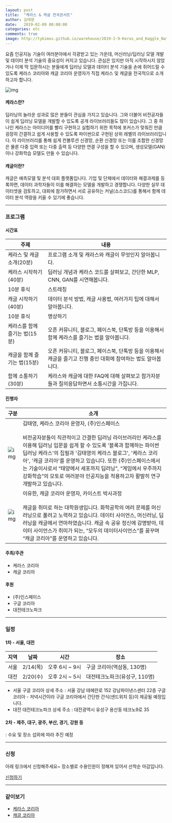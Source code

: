```yaml
---
layout: post
title:  "케라스 & 캐글 전국콘서트"
author: 김태영
date:   2019-02-09 00:00:00
categories: etc
comments: true
image: http://tykimos.github.io/warehouse/2019-2-9-Keras_and_Kaggle_National_Concert_title_4.png
---
```

요즘 인공지능 기술이 여러분야에서 각광받고 있는 가운데, 머신러닝/딥러닝 모델 개발 및 데이터 분석 기술의 중요성이 커지고 있습니다. 관심은 있지만 아직 시작하시지 않았거나 이제 막 입문하시는 분들에게 딥러닝 모델과 데이터 분석 기술을 손에 쥐어드릴 수 있도록 케라스 코리아와 캐글 코리아 운영자가 직접 케라스 및 캐글을 전국적으로 소개하고자 합니다.

![img](http://tykimos.github.io/warehouse/2019-2-9-Keras_and_Kaggle_National_Concert_title_4.png)

#### 케라스란?

딥러닝의 놀라운 성과로 많은 분들이 관심을 가지고 있습니다. 그와 더불어 비전공자들이 쉽게 딥러닝 모델을 개발할 수 있도록 공개 라이브러리들도 많이 있습니다. 그 중 하나인 케라스는 아이디어를 빨리 구현하고 실험하기 위한 목적에 포커스가 맞춰진 만큼 굉장히 간결하고 쉽게 사용할 수 있도록 파이썬으로 구현된 상위 레벨의 라이브러리입니다. 이 라이브러리를 통해 쉽게 컨볼루션 신경망, 순환 신경망 또는 이를 조합한 신경망은 물론 다중 입력 또는 다중 출력 등 다양한 연결 구성을 할 수 있으며, 생성모델(GAN)이나 강화학습 모델도 만들 수 있습니다. 

#### 캐글이란?

캐글은 예측모델 및 분석 대회 플랫폼입니다. 기업 및 단체에서 데이터와 해결과제를 등록하면, 데이터 과학자들이 이를 해결하는 모델을 개발하고 경쟁합니다. 다양한 실무 데이터셋을 검토하고, 대회에 참가하면서 서로 공유하는 커널(소스코드)를 통해서 함께 데이터 분석 역량을 키울 수 있기에 좋습니다.

---
### 프로그램

#### 시간표

|주제|내용|
|-|-|
|케라스 및 캐글 소개(20분)|프로그램 소개 및 캐라스와 캐글이 무엇인지 알아봅니다.|
|케라스 시작하기(40분)|딥러닝 개념과 케라스 코드를 살펴보고, 간단한 MLP, CNN, GAN를 시연해봅니다.|
|10분 휴식|스트레칭|
|캐글 시작하기(40분)|데이터 분석 방법, 캐글 사용법, 여러가지 팁에 대해서 알아봅니다.|
|10분 휴식|명상하기|
|케라스를 함께 즐기는 법(15분)|오픈 커뮤니티, 블로그, 페이스북, 단톡방 등을 이용해서 함께 케라스를 즐기는 법을 알아봅니다.|
|캐글을 함께 즐기는 법(15분)|오픈 커뮤니티, 블로그, 페이스북, 단톡방 등을 이용해서 캐글을 즐기고 진행 중인 대회에 참여하는 법도 알아봅니다.|
|함께 소통하기(30분)|케라스와 캐글에 대한 FAQ에 대해 살펴보고 참가자분들과 질의응답하면서 소통시간을 가집니다.|

#### 진행자

|구분|소개|
|-|-|
|![img](http://tykimos.github.io/warehouse/2018-3-19-ISS_Python_Deep_Learning_Keras_with_Blocks_tykimos.jpg)|김태영, 케라스 코리아 운영자, (주)인스페이스<br><br>비전공자분들이 직관적이고 간결한 딥러닝 라이브러리인 케라스를 이용해 딥러닝 입문을 쉽게 할 수 있도록 '블록과 함께하는 파이썬 딥러닝 케라스'의 집필과 '김태영의 케라스 블로그', '케라스 코리아', '캐글 코리아'를 운영하고 있습니다. 또한 (주)인스페이스에서는 기술이사로서 “태양에서 세포까지 딥러닝”, “게임에서 우주까지 강화학습”의 모토로 여러분야 인공지능을 적용하고자 활발히 연구개발하고 있습니다.|
|![img](http://tykimos.github.io/warehouse/2018-5-16-ISS_Plant_DeepLearning_Model_in_SNRC_lyh.jpg)|이유한, 캐글 코리아 운영자, 카이스트  박사과정<br><br>캐글을 취미로 하는 대학원생입니다. 화학공학의 여러 문제를 머신러닝으로 풀려고 노력하고 있습니다. 데이터 사이언스, 머신러닝, 딥러닝을 캐글에서 연마하였습니다. 캐글 속 공유 정신에 감명받아, 데이터 사이언스가 취미가 되는, “모두의 데이터사이언스”를 꿈꾸며 “캐글 코리아”를 운영하고 있습니다.|

#### 주최/주관 
* 케라스 코리아
* 캐글 코리아

#### 후원
* (주)인스페이스
* 구글 코리아
* 대전테크노파크

---
### 일정

#### 1차 - 서울, 대전

|지역|날짜|시간|장소|
|-|-|-|-|
|서울|2/14(목)|오후 6시 ~ 9시|구글 코리아(역삼동, 130명)|
|대전|2/20(수)|오후 2시 ~ 5시|대전테크노파크(유성구, 110명)|

* 서울 구글 코리아 상세 주소 : 서울 강남 테헤란로 152 강남파이낸스센터 22층 구글코리아 - 저녁시간이라 구글 코리아에서 간단한 간식(샌드위치 등)이 제공될 예정입니다. 
* 대전 대전테크노파크 상세 주소 : 대전광역시 유성구 용산동 테크노9로 35

#### 2차 - 제주, 대구, 광주, 부산, 경기, 강원 등
: 수요 및 장소 섭외에 따라 추진 예정

---
### 신청
아래 링크에서 신청해주세요~ 장소별로 수용인원이 정해져 있어서 선착순 마감입니다.

[신청하기](https://goo.gl/forms/94Fla2TG2qO3Ctm33)

---
### 같이보기
* [케라스 코리아](https://www.facebook.com/groups/KerasKorea/)
* [캐글 코리아](https://www.facebook.com/groups/KaggleKoreaOpenGroup/)
